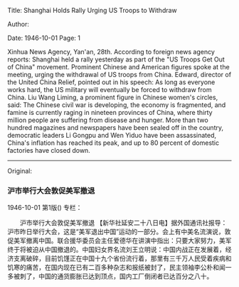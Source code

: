 Title: Shanghai Holds Rally Urging US Troops to Withdraw

Author:

Date: 1946-10-01
Page: 1

Xinhua News Agency, Yan'an, 28th. According to foreign news agency reports: Shanghai held a rally yesterday as part of the "US Troops Get Out of China" movement. Prominent Chinese and American figures spoke at the meeting, urging the withdrawal of US troops from China. Edward, director of the United China Relief, pointed out in his speech: As long as everyone works hard, the US military will eventually be forced to withdraw from China. Liu Wang Liming, a prominent figure in Chinese women's circles, said: The Chinese civil war is developing, the economy is fragmented, and famine is currently raging in nineteen provinces of China, where thirty million people are suffering from disease and hunger. More than two hundred magazines and newspapers have been sealed off in the country, democratic leaders Li Gongpu and Wen Yiduo have been assassinated, China's inflation has reached its peak, and up to 80 percent of domestic factories have closed down.



<hr /> 

Original: 


### 沪市举行大会敦促美军撤退

1946-10-01
第1版()
专栏：

　　沪市举行大会敦促美军撤退
    【新华社延安二十八日电】据外国通讯社报导：沪市昨日举行大会，这是“美军退出中国”运动的一部分。会上有中美名流演说，敦促美军撤离中国。联合援华委员会主任爱德华在讲演中指出：只要大家努力，美军终于将被迫从中国撤退的。中国妇女界名流刘王立明说：中国内战正在发展着，经济支离破碎，目前饥馑正在中国十九个省份流行着，那里有三千万人民受着疾病和饥寒的痛苦，在国内现在已有二百多种杂志和报纸被封了，民主领袖李公朴和闻一多被刺了，中国的通货膨胀已达到顶点，国内工厂倒闭者已达百分之八十。
